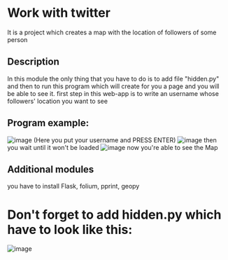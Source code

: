 # Work with twitter
It is a project which creates a map with the location of followers of some person
## Description
In this module the only thing that you have to do is to add file "hidden.py" and then to run this program which will create for you a page and you will be able to see it.
first step in this web-app is to write an username whose followers' location you want to see 

## Program example:
![image](https://user-images.githubusercontent.com/91532556/154761656-388dc405-35b0-4005-bcdc-6da1df0948c3.png)
(Here you put your username and PRESS ENTER)
![image](https://user-images.githubusercontent.com/91532556/154761726-b2c9165c-1259-4835-aa85-07872975bb8f.png)
then you wait until it won't be loaded
![image](https://user-images.githubusercontent.com/91532556/154761797-ed3943a4-9d1f-40f6-bc20-bc0f09734180.png)
now you're able to see the Map

## Additional modules
you have to install Flask, folium, pprint, geopy
# Don't forget to add hidden.py which have to look like this:
![image](https://user-images.githubusercontent.com/91532556/154765487-bd827a72-87ad-4f19-b9e3-132e1851f030.png)
